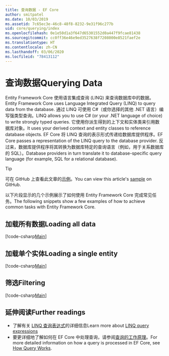 ```yaml
---
title: 查询数据 - EF Core
author: smitpatel
ms.date: 10/03/2019
ms.assetid: 7c65ec3e-46c8-48f8-8232-9e31f96c277b
uid: core/querying/index
ms.openlocfilehash: 0e1e50d1a3f647d65301552d0a447f9fcae81438
ms.sourcegitcommit: cc0ff36e46e9ed3527638f7208000e8521faef2e
ms.translationtype: HT
ms.contentlocale: zh-CN
ms.lasthandoff: 03/06/2020
ms.locfileid: "78413112"
---
```

# <a name="querying-data"></a><span data-ttu-id="84673-102">查询数据</span><span class="sxs-lookup"><span data-stu-id="84673-102">Querying Data</span></span>

<span data-ttu-id="84673-103">Entity Framework Core 使用语言集成查询 (LINQ) 来查询数据库中的数据。</span><span class="sxs-lookup"><span data-stu-id="84673-103">Entity Framework Core uses Language Integrated Query (LINQ) to query data from the database.</span></span> <span data-ttu-id="84673-104">通过 LINQ 可使用 C#（或你选择的其他 .NET 语言）编写强类型查询。</span><span class="sxs-lookup"><span data-stu-id="84673-104">LINQ allows you to use C# (or your .NET language of choice) to write strongly typed queries.</span></span> <span data-ttu-id="84673-105">它使用你派生得到的上下文和实体类来引用数据库对象。</span><span class="sxs-lookup"><span data-stu-id="84673-105">It uses your derived context and entity classes to reference database objects.</span></span> <span data-ttu-id="84673-106">EF Core 将 LINQ 查询的表示形式传递给数据库提供程序。</span><span class="sxs-lookup"><span data-stu-id="84673-106">EF Core passes a representation of the LINQ query to the database provider.</span></span> <span data-ttu-id="84673-107">反过来，数据库提供程序将其转换为数据库特定的查询语言（例如，用于关系数据库的 SQL）。</span><span class="sxs-lookup"><span data-stu-id="84673-107">Database providers in turn translate it to database-specific query language (for example, SQL for a relational database).</span></span>

> [!TIP]
> <span data-ttu-id="84673-108">可在 GitHub 上查看此文章的[示例](https://github.com/dotnet/EntityFramework.Docs/tree/master/samples/core/Querying)。</span><span class="sxs-lookup"><span data-stu-id="84673-108">You can view this article's [sample](https://github.com/dotnet/EntityFramework.Docs/tree/master/samples/core/Querying) on GitHub.</span></span>

<span data-ttu-id="84673-109">以下片段显示的几个示例展示了如何使用 Entity Framework Core 完成常见任务。</span><span class="sxs-lookup"><span data-stu-id="84673-109">The following snippets show a few examples of how to achieve common tasks with Entity Framework Core.</span></span>

## <a name="loading-all-data"></a><span data-ttu-id="84673-110">加载所有数据</span><span class="sxs-lookup"><span data-stu-id="84673-110">Loading all data</span></span>

[!code-csharp[Main](../../../samples/core/Querying/Basics/Sample.cs#LoadingAllData)]

## <a name="loading-a-single-entity"></a><span data-ttu-id="84673-111">加载单个实体</span><span class="sxs-lookup"><span data-stu-id="84673-111">Loading a single entity</span></span>

[!code-csharp[Main](../../../samples/core/Querying/Basics/Sample.cs#LoadingSingleEntity)]

## <a name="filtering"></a><span data-ttu-id="84673-112">筛选</span><span class="sxs-lookup"><span data-stu-id="84673-112">Filtering</span></span>

[!code-csharp[Main](../../../samples/core/Querying/Basics/Sample.cs#Filtering)]

## <a name="further-readings"></a><span data-ttu-id="84673-113">延伸阅读</span><span class="sxs-lookup"><span data-stu-id="84673-113">Further readings</span></span>

- <span data-ttu-id="84673-114">了解有关 [LINQ 查询表达式](/dotnet/csharp/programming-guide/concepts/linq/basic-linq-query-operations)的详细信息</span><span class="sxs-lookup"><span data-stu-id="84673-114">Learn more about [LINQ query expressions](/dotnet/csharp/programming-guide/concepts/linq/basic-linq-query-operations)</span></span>
- <span data-ttu-id="84673-115">要更详细地了解如何在 EF Core 中处理查询，请参阅[查询的工作原理](xref:core/querying/how-query-works)。</span><span class="sxs-lookup"><span data-stu-id="84673-115">For more detailed information on how a query is processed in EF Core, see [How Query Works](xref:core/querying/how-query-works).</span></span>
